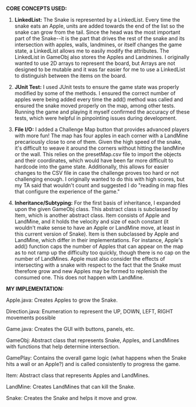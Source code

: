 **CORE CONCEPTS USED:**

  1. **LinkedList:**
  The Snake is represented by a LinkedList. Every time the snake eats an Apple,
  units are added towards the end of the list so the snake can grow from the
  tail. Since the head was the most important part of the Snake--it is the part
  that drives the rest of the snake and its intersection with apples, walls,
  landmines, or itself changes the game state, a LinkedList allows me to easily
  modify the attributes. The LinkedList in GameObj also stores the Apples and
  Landmines. I originally wanted to use 2D arrays to represent the board, but
  Arrays are not designed to be mutable and it was far easier for me to use a
  LinkedList to distinguish between the items on the board.

  2. **JUnit Test:**
  I used JUnit tests to ensure the game state was properly modified by some of
  the methods. I ensured the correct number of apples were being added every
  time the add() method was called and ensured the snake moved properly on the
  map, among other tests. Running the game and playing it myself confirmed the
  accuracy of these tests, which were helpful in pinpointing issues during
  development.

  3. **File I/O:**
  I added a Challenge Map button that provides advanced players with more fun!
  The map has four apples in each corner with a LandMine precariously close to
  one of them. Given the high speed of the snake, it's difficult to weave it
  around the corners without hitting the landMine or the wall. This relies on
  the presetMap.csv file to import the objects and their coordinates, which
  would have been far more difficult to hardcode into the game state.
  Additionally, this allows for easier changes to the CSV file in case the
  challenge proves too hard or not challenging enough. I originally wanted to do
  this with high scores, but my TA said that wouldn't count and suggested I do
  "reading in map files that configure the experience of the game."

  4. **Inheritance/Subtyping:**
  For the first basis of inheritance, I expanded upon the given GameObj class.
  This abstract class is subclassed by Item, which is another abstract class.
  Item consists of Apple and LandMine, and it holds the velocity and size of
  each constant (it wouldn't make sense to have an Apple or LandMine move, at
  least in this current version of Snake). Item is then subclassed by Apple and
  LandMine, which differ in their implementations. For instance, Apple's add()
  function caps the number of Apples that can appear on the map as to not ramp
  up the difficulty too quickly, though there is no cap on the number of
  LandMines. Apple must also consider the effects of intersecting with a snake
  with respect to the fact that the Snake must therefore grow and new Apples may
  be formed to replenish the consumed one. This does not happen with LandMine.

**MY IMPLEMENTATION:**

  Apple.java: Creates Apples to grow the Snake.
  
  Direction.java: Enumeration to represent the UP, DOWN, LEFT, RIGHT movements
  possible
  
  Game.java: Creates the GUI with buttons, panels, etc.
  
  GameObj: Abstract class that represents Snake, Apples, and LandMines with
  functions that help determine intersection.
  
  GamePlay: Contains the overall game logic (what happens when the Snake hits a
  wall or an Apple?) and is called consistently to progress the game.
  
  Item: Abstract class that represents Apples and LandMines.
  
  LandMine: Creates LandMines that can kill the Snake.
  
  Snake: Creates the Snake and helps it move and grow.
